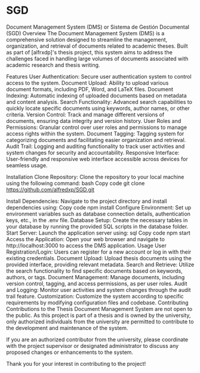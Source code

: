 # SGD 

Document Management System (DMS) or Sistema de Gestión Documental (SGD)
Overview
The  Document Management System (DMS) is a comprehensive solution designed to streamline the management, organization, and retrieval of documents related to academic theses. Built as part of [alfrxdp]'s thesis project, this system aims to address the challenges faced in handling large volumes of documents associated with academic research and thesis writing.

Features
User Authentication: Secure user authentication system to control access to the system.
Document Upload: Ability to upload various document formats, including PDF, Word, and LaTeX files.
Document Indexing: Automatic indexing of uploaded documents based on metadata and content analysis.
Search Functionality: Advanced search capabilities to quickly locate specific documents using keywords, author names, or other criteria.
Version Control: Track and manage different versions of documents, ensuring data integrity and version history.
User Roles and Permissions: Granular control over user roles and permissions to manage access rights within the system.
Document Tagging: Tagging system for categorizing documents and facilitating easier organization and retrieval.
Audit Trail: Logging and auditing functionality to track user activities and system changes for security and accountability.
Responsive Interface: User-friendly and responsive web interface accessible across devices for seamless usage.

Installation
Clone Repository: Clone the repository to your local machine using the following command:
bash
Copy code
git clone https://github.com/alfredxp/SGD.git

Install Dependencies: Navigate to the project directory and install dependencies using:
Copy code
npm install
Configure Environment: Set up environment variables such as database connection details, authentication keys, etc., in the .env file.
Database Setup: Create the necessary tables in your database by running the provided SQL scripts in the database folder.
Start Server: Launch the application server using:
sql
Copy code
npm start
Access the Application: Open your web browser and navigate to http://localhost:3000 to access the DMS application.
Usage
User Registration/Login: Users can register for a new account or log in with their existing credentials.
Document Upload: Upload thesis documents using the provided interface, providing relevant metadata.
Search and Retrieve: Utilize the search functionality to find specific documents based on keywords, authors, or tags.
Document Management: Manage documents, including version control, tagging, and access permissions, as per user roles.
Audit and Logging: Monitor user activities and system changes through the audit trail feature.
Customization: Customize the system according to specific requirements by modifying configuration files and codebase.
Contributing
Contributions to the Thesis Document Management System are not open to the public. As this project is part of a thesis and is owned by the university, only authorized individuals from the university are permitted to contribute to the development and maintenance of the system.

If you are an authorized contributor from the university, please coordinate with the project supervisor or designated administrator to discuss any proposed changes or enhancements to the system.

Thank you for your interest in contributing to the project!
